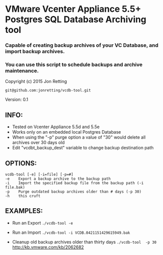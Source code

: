 VMware Vcenter Appliance 5.5+ Postgres SQL Database Archiving tool
==========================
### Capable of creating backup archives of your VC Database, and import backup archives.
### You can use this script to schedule backups and archive maintenance.
Copyright (c) 2015 Jon Retting

`git@github.com:jonretting/vcdb-tool.git`

Version: 0.1

INFO:
-----
- Tested on Vcenter Appliance 5.5d and 5.5e
- Works only on an embedded local Postgres Database
- When using the "-p" purge option a value of "30" would delete all archives over 30 days old
- Edit "vcdbt_backup_dest" variable to change backup destination path

OPTIONS:
--------
    vcdb-tool [-e] [-i=file] [-p=#]
    -e    Export a backup archive to the backup path
    -i    Import the specified backup file from the backup path (-i file.bak)
    -p    Purge outdated backup archives older than # days (-p 30)
    -h    this cruft

EXAMPLES:
---------
- Run an Export
    `./vcdb-tool -e`

- Run an Import
    `./vcdb-tool -i VCDB.0421151429615949.bak`

- Cleanup old backup archives older than thirty days
    `./vcdb-tool  -p 30`
http://kb.vmware.com/kb/2062682